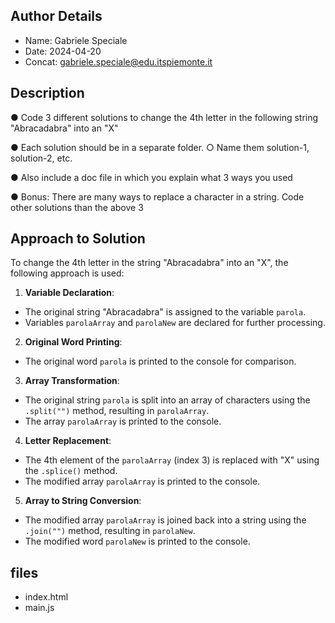 ## Author Details

* Name: Gabriele Speciale
* Date: 2024-04-20
* Concat: gabriele.speciale@edu.itspiemonte.it





## Description

● Code 3 different solutions to change the 4th letter in the following string
  "Abracadabra" into an "X"

● Each solution should be in a separate folder.
  ○ Name them solution-1, solution-2, etc.

● Also include a doc file in which you explain what 3 ways you used
   
● Bonus: There are many ways to replace a character in a string. Code other
  solutions than the above 3






## Approach to Solution

To change the 4th letter in the string "Abracadabra" into an "X", the following approach is used:

1. **Variable Declaration**: 
- The original string "Abracadabra" is assigned to the variable `parola`.
- Variables `parolaArray` and `parolaNew` are declared for further processing.

2. **Original Word Printing**: 
- The original word `parola` is printed to the console for comparison.

3. **Array Transformation**: 
- The original string `parola` is split into an array of characters using the `.split("")` method, resulting in `parolaArray`.
- The array `parolaArray` is printed to the console.

4. **Letter Replacement**: 
- The 4th element of the `parolaArray` (index 3) is replaced with "X" using the `.splice()` method.
- The modified array `parolaArray` is printed to the console.

5. **Array to String Conversion**: 
- The modified array `parolaArray` is joined back into a string using the `.join("")` method, resulting in `parolaNew`.
- The modified word `parolaNew` is printed to the console.





## files

* index.html
* main.js
